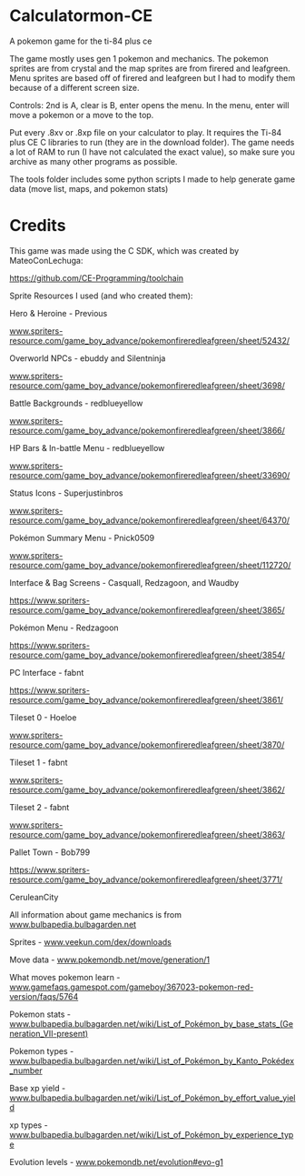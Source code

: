 ﻿# Calculatormon-CE
A pokemon game for the ti-84 plus ce

The game mostly uses gen 1 pokemon and mechanics. The pokemon sprites are from crystal and the map sprites are from firered and leafgreen. Menu sprites are based off of firered and leafgreen but I had to modify them because of a different screen size.

Controls: 2nd is A, clear is B, enter opens the menu. In the menu, enter will move a pokemon or a move to the top.

Put every .8xv or .8xp file on your calculator to play. It requires the Ti-84 plus CE C libraries to run (they are in the download folder). The game needs a lot of RAM to run (I have not calculated the exact value), so make sure you archive as many other programs as possible.


The tools folder includes some python scripts I made to help generate game data (move list, maps, and pokemon stats)




# Credits

This game was made using the C SDK, which was created by MateoConLechuga:

https://github.com/CE-Programming/toolchain

Sprite Resources I used (and who created them):

Hero & Heroine - Previous

www.spriters-resource.com/game_boy_advance/pokemonfireredleafgreen/sheet/52432/

Overworld NPCs - ebuddy and Silentninja

www.spriters-resource.com/game_boy_advance/pokemonfireredleafgreen/sheet/3698/

Battle Backgrounds - redblueyellow

www.spriters-resource.com/game_boy_advance/pokemonfireredleafgreen/sheet/3866/

HP Bars & In-battle Menu - redblueyellow

www.spriters-resource.com/game_boy_advance/pokemonfireredleafgreen/sheet/33690/

Status Icons - Superjustinbros

www.spriters-resource.com/game_boy_advance/pokemonfireredleafgreen/sheet/64370/

Pokémon Summary Menu - Pnick0509

www.spriters-resource.com/game_boy_advance/pokemonfireredleafgreen/sheet/112720/

Interface & Bag Screens - Casquall, Redzagoon, and Waudby

https://www.spriters-resource.com/game_boy_advance/pokemonfireredleafgreen/sheet/3865/

Pokémon Menu - Redzagoon

https://www.spriters-resource.com/game_boy_advance/pokemonfireredleafgreen/sheet/3854/

PC Interface - fabnt

https://www.spriters-resource.com/game_boy_advance/pokemonfireredleafgreen/sheet/3861/

Tileset 0 - Hoeloe

www.spriters-resource.com/game_boy_advance/pokemonfireredleafgreen/sheet/3870/

Tileset 1 - fabnt

www.spriters-resource.com/game_boy_advance/pokemonfireredleafgreen/sheet/3862/

Tileset 2 - fabnt

www.spriters-resource.com/game_boy_advance/pokemonfireredleafgreen/sheet/3863/

Pallet Town - Bob799

https://www.spriters-resource.com/game_boy_advance/pokemonfireredleafgreen/sheet/3771/

CeruleanCity

All information about game mechanics is from www.bulbapedia.bulbagarden.net

Sprites - www.veekun.com/dex/downloads

Move data - www.pokemondb.net/move/generation/1

What moves pokemon learn - www.gamefaqs.gamespot.com/gameboy/367023-pokemon-red-version/faqs/5764

Pokemon stats - www.bulbapedia.bulbagarden.net/wiki/List_of_Pokémon_by_base_stats_(Generation_VII-present)

Pokemon types - www.bulbapedia.bulbagarden.net/wiki/List_of_Pokémon_by_Kanto_Pokédex_number

Base xp yield - www.bulbapedia.bulbagarden.net/wiki/List_of_Pokémon_by_effort_value_yield

xp types - www.bulbapedia.bulbagarden.net/wiki/List_of_Pokémon_by_experience_type

Evolution levels - www.pokemondb.net/evolution#evo-g1

